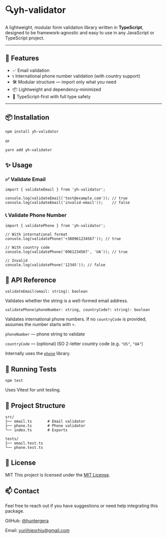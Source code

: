 # 🔍yh-validator

A lightweight, modular form validation library written in **TypeScript**, designed to be framework-agnostic and easy to use in any JavaScript or TypeScript project.

---

## 🚀 Features

- ✅ Email validation
- 📞 International phone number validation (with country support)
- 🛠 Modular structure — import only what you need
- 📦 Lightweight and dependency-minimized
- 🔐 TypeScript-first with full type safety

---

## 📦 Installation

```
npm install yh-validator
```
or
```
yarn add yh-validator
```

## ✨ Usage
### ✅ Validate Email
```
import { validateEmail } from 'yh-validator';

console.log(validateEmail('test@example.com')); // true
console.log(validateEmail('invalid-email'));    // false
```

### 📞 Validate Phone Number
```
import { validatePhone } from 'yh-validator';

// With international format
console.log(validatePhone('+380961234567')); // true

// With country code
console.log(validatePhone('0961234567', 'UA')); // true

// Invalid
console.log(validatePhone('12345')); // false
```

## 📘 API Reference
`validateEmail(email: string): boolean`

Validates whether the string is a well-formed email address.

`validatePhone(phoneNumber: string, countryCode?: string): boolean`

Validates international phone numbers. If no `countryCode` is provided, assumes the number starts with `+`.

`phoneNumber` — phone string to validate

`countryCode` — (optional) ISO 2-letter country code (e.g. `"US"`, `"UA"`)

Internally uses the [`phone`](https://www.npmjs.com/package/phone) library.

## 🧪 Running Tests
```
npm test
```
Uses Vitest for unit testing.

## 📁 Project Structure
```
src/
├── email.ts       # Email validator
├── phone.ts       # Phone validator
└── index.ts       # Exports

tests/
├── email.test.ts
└── phone.test.ts
```

## 📄 License
MIT
This project is licensed under the [MIT License](https://github.com/huntergera/yh-validator/blob/master/LICENSE).


## 📫 Contact
Feel free to reach out if you have suggestions or need help integrating this package.

GitHub: [@huntergera](https://github.com/huntergera)

Email: [yuriihieorhiu@gmail.com](mailto:yuriihieorhiu@gmail.com)

